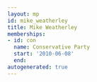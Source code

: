 ```yaml
---
layout: mp
id: mike_weatherley
title: Mike Weatherley
memberships:
- id: con
  name: Conservative Party
  start: '2010-06-08'
  end: 
autogenerated: true
---
```

